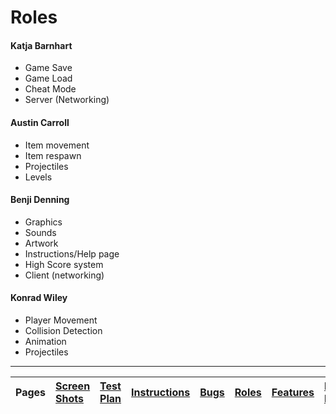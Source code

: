 # Roles #

#### Katja Barnhart ####
  * Game Save
  * Game Load
  * Cheat Mode
  * Server (Networking)

#### Austin Carroll ####
  * Item movement
  * Item respawn
  * Projectiles
  * Levels

#### Benji Denning ####
  * Graphics
  * Sounds
  * Artwork
  * Instructions/Help page
  * High Score system
  * Client (networking)

#### Konrad Wiley ####
  * Player Movement
  * Collision Detection
  * Animation
  * Projectiles



---



|Pages|[Screen Shots](ScreenShots.md)|[Test Plan](TestPlan.md)|[Instructions](Instructions.md)|[Bugs](Bugs.md)|[Roles](Roles.md)|[Features](Features.md)|[Road Map](RoadMap.md)|[Project Proposal](ProjectProposal.md)|
|:----|:-----------------------------|:-----------------------|:------------------------------|:--------------|:----------------|:----------------------|:---------------------|:-------------------------------------|